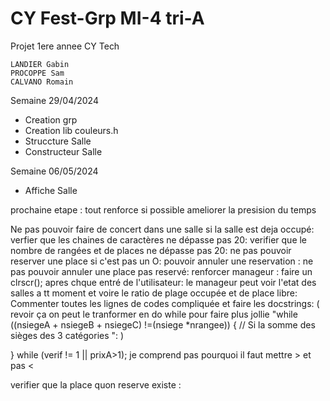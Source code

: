 # CY Fest-Grp MI-4 tri-A
Projet 1ere annee CY Tech

    LANDIER Gabin
    PROCOPPE Sam
    CALVANO Romain

Semaine 29/04/2024

- Creation grp
- Creation lib couleurs.h
- Struccture Salle
- Constructeur Salle

Semaine 06/05/2024

- Affiche Salle


prochaine etape :
tout renforce 
si possible ameliorer la presision du temps

Ne pas pouvoir faire de concert dans une salle si la salle est deja occupé:
verfier que les chaines de caractères ne dépasse pas 20:
verifier que le nombre de rangées et de places ne dépasse pas 20:
ne pas pouvoir reserver une place si c'est pas un O:
pouvoir annuler une reservation :
ne pas pouvoir annuler une place pas reservé:
renforcer manageur :
faire un clrscr(); apres chque entré de l'utilisateur:
le manageur peut voir l'etat des salles a tt moment et voire le ratio de plage occupée et de place libre: 
Commenter toutes les lignes de codes compliquée et faire les docstrings:
( revoir ça on peut le tranformer en do while pour faire plus jollie "while ((nsiegeA + nsiegeB + nsiegeC) !=(nsiege *nrangee)) { // Si la somme des sièges des 3 catégories ": )

} while (verif != 1 || prixA>1); je comprend pas pourquoi il faut mettre > et pas <

verifier que la place quon reserve existe :
